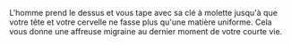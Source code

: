 L'homme prend le dessus et vous tape avec sa clé à molette jusqu'à que votre tête et votre cervelle ne fasse plus qu'une matière uniforme. Cela vous donne une affreuse migraine au dernier moment de votre courte vie.